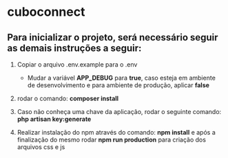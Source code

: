# cuboconnect
 
## Para inicializar o projeto, será necessário seguir as demais instruções a seguir:

1. Copiar o arquivo .env.example para o .env
    - Mudar a variável **APP_DEBUG** para **true**, caso esteja em ambiente de desenvolvimento e para ambiente de produção, aplicar **false**

2. rodar o comando: **composer install**

3. Caso não conheça uma chave da aplicação, rodar o seguinte comando: **php artisan key:generate**

4. Realizar instalação do npm através do comando: **npm install** e após a finalização do mesmo rodar **npm run production** para criação dos arquivos css e js


